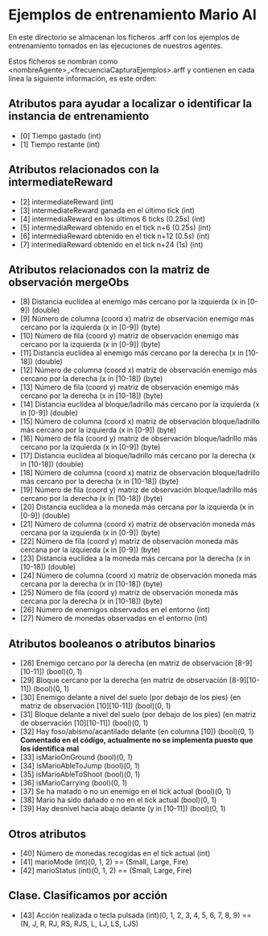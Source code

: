 # Ejemplos de entrenamiento Mario AI
En este directorio se almacenan los ficheros .arff con los ejemplos de entrenamiento tomados en las ejecuciones de nuestros agentes.

Estos ficheros se nombran como \<nombreAgente\>_\<frecuenciaCapturaEjemplos\>.arff y contienen en cada línea la siguiente información, es este orden:

## Atributos para ayudar a localizar o identificar la instancia de entrenamiento
- [0] Tiempo gastado (int)
- [1] Tiempo restante (int)
## Atributos relacionados con la intermediateReward
- [2] intermediateReward (int)
- [3] intermediateReward ganada en el último tick (int)
- [4] intermediaReward en los últimos 6 ticks (0.25s) (int)
- [5] intermediaReward obtenido en el tick n+6 (0.25s) (int)
- [6] intermediaReward obtenido en el tick n+12 (0.5s) (int)
- [7] intermediaReward obtenido en el tick n+24 (1s) (int)
## Atributos relacionados con la matriz de observación mergeObs
- [8] Distancia euclídea al enemigo más cercano por la izquierda (x in [0-9]) (double)
- [9] Número de columna (coord x) matriz de observación enemigo más cercano por la izquierda (x in [0-9]) (byte)
- [10] Número de fila (coord y) matriz de observación enemigo más cercano por la izquierda (x in [0-9]) (byte)
- [11] Distancia euclídea al enemigo más cercano por la derecha (x in [10-18]) (double)
- [12] Número de columna (coord x) matriz de observación enemigo más cercano por la derecha (x in [10-18]) (byte)
- [13] Número de fila (coord y) matriz de observación enemigo más cercano por la derecha (x in [10-18]) (byte)
- [14] Distancia euclídea al bloque/ladrillo más cercano por la izquierda (x in [0-9]) (double)
- [15] Número de columna (coord x) matriz de observación bloque/ladrillo más cercano por la izquierda (x in [0-9]) (byte)
- [16] Número de fila (coord y) matriz de observación bloque/ladrillo más cercano por la izquierda (x in [0-9]) (byte)
- [17] Distancia euclídea al bloque/ladrillo más cercano por la derecha (x in [10-18]) (double)
- [18] Número de columna (coord x) matriz de observación bloque/ladrillo más cercano por la derecha (x in [10-18]) (byte)
- [19] Número de fila (coord y) matriz de observación bloque/ladrillo más cercano por la derecha (x in [10-18]) (byte)
- [20] Distancia euclídea a la moneda más cercana por la izquierda (x in [0-9]) (double)
- [21] Número de columna (coord x) matriz de observación moneda más cercana por la izquierda (x in [0-9]) (byte)
- [22] Número de fila (coord y) matriz de observación moneda más cercana por la izquierda (x in [0-9]) (byte)
- [23] Distancia euclídea a la moneda más cercana por la derecha (x in [10-18]) (double)
- [24] Número de columna (coord x) matriz de observación moneda más cercana por la derecha (x in [10-18]) (byte)
- [25] Número de fila (coord y) matriz de observación moneda más cercana por la derecha (x in [10-18]) (byte)
- [26] Número de enemigos observados en el entorno (int)
- [27] Número de monedas observadas en el entorno (int)
## Atributos booleanos o atributos binarios
- [28] Enemigo cercano por la derecha (en matriz de observación [8-9][10-11]) (bool)(0, 1)
- [29] Bloque cercano por la derecha (en matriz de observación [8-9][10-11]) (bool)(0, 1)
- [30] Enemigo delante a nivel del suelo (por debajo de los pies) (en matriz de observación [10][10-11]) (bool)(0, 1)
- [31] Bloque delante a nivel del suelo (por debajo de los pies) (en matriz de observación [10][10-11]) (bool)(0, 1)
- [32] Hay foso/abismo/acantilado delante (en columna [10]) (bool)(0, 1) **Comentado en el código, actualmente no se implementa puesto que los identifica mal**
- [33] isMarioOnGround (bool)(0, 1)
- [34] isMarioAbleToJump (bool)(0, 1)
- [35] isMarioAbleToShoot (bool)(0, 1)
- [36] isMarioCarrying (bool)(0, 1)
- [37] Se ha matado o no un enemigo en el tick actual (bool)(0, 1)
- [38] Mario ha sido dañado o no en el tick actual (bool)(0, 1)
- [39] Hay desnivel hacia abajo delante (y in [10-11]) (bool)(0, 1)
## Otros atributos
- [40] Número de monedas recogidas en el tick actual (int)
- [41] marioMode (int)(0, 1, 2) == (Small, Large, Fire)
- [42] marioStatus (int)(0, 1, 2) == (Small, Large, Fire)
## Clase. Clasificamos por acción
- [43] Acción realizada o tecla pulsada (int)(0, 1, 2, 3, 4, 5, 6, 7, 8, 9) == (N, J, R, RJ, RS, RJS, L, LJ, LS, LJS)